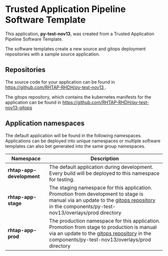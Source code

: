 # Trusted Application Pipeline Software Template

This application, **py-test-nov13**, was created from a Trusted Application Pipeline Software Template.

The software templates create a new source and gitops deployment repositories with a sample source application. 

## Repositories

The source code for your application can be found in [https://github.com/RHTAP-RHDH/py-test-nov13 ](https://github.com/RHTAP-RHDH/py-test-nov13 ).
 
The gitops repository, which contains the kubernetes manifests for the application can be found in 
[https://github.com/RHTAP-RHDH/py-test-nov13-gitops ](https://github.com/RHTAP-RHDH/py-test-nov13-gitops ) 

## Application namespaces 

The default application will be found in the following namespaces. Applications can be deployed into unique namespaces or multiple software templates can also bet generated into the same group namespaces.  

|  Namespace   |  Description   |  
| -------- | -------- |   
| **rhtap-app-development** | The default application during development. Every build will be deployed to this namespace for testing. | 
| **rhtap-app-stage** | The staging namespace for this application. Promotion from development to stage is manual via an update to the [gitops repository](https://github.com/RHTAP-RHDH/py-test-nov13-gitops ) in the components/py-test-nov13/overlays/prod directory |  
| **rhtap-app-prod** | The production namespace for this application. Promotion from stage to production is manual via an update to the [gitops repository](https://github.com/RHTAP-RHDH/py-test-nov13-gitops ) in the components/py-test-nov13/overlays/prod directory | 